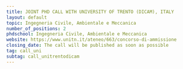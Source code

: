 ```yaml
---
title: JOINT PHD CALL WITH UNIVERSITY OF TRENTO (DICAM), ITALY
layout: default
topic: Ingegneria Civile, Ambientale e Meccanica
number_of_positions: 2
phdschool: Ingegneria Civile, Ambientale e Meccanica
website: https://www.unitn.it/ateneo/663/concorso-di-ammissione
closing_date: The call will be published as soon as possible
tag: call_uni
subtag: call_unitrentodicam
---
```

